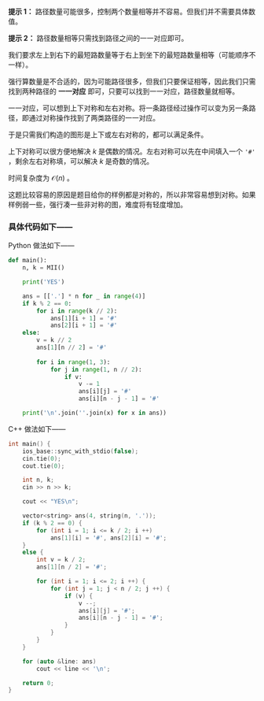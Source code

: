 **提示 1：** 路径数量可能很多，控制两个数量相等并不容易。但我们并不需要具体数值。

**提示 2：** 路径数量相等只需找到路径之间的一一对应即可。

我们要求左上到右下的最短路数量等于右上到坐下的最短路数量相等（可能顺序不一样）。

强行算数量是不合适的，因为可能路径很多，但我们只要保证相等，因此我们只需找到两种路径的 **一一对应** 即可，只要可以找到一一对应，路径数量就相等。

一一对应，可以想到上下对称和左右对称。将一条路径经过操作可以变为另一条路径，即通过对称操作找到了两类路径的一一对应。

于是只需我们构造的图形是上下或左右对称的，都可以满足条件。

上下对称可以很方便地解决 $k$ 是偶数的情况。左右对称可以先在中间填入一个 `'#'` ，剩余左右对称填，可以解决 $k$ 是奇数的情况。

时间复杂度为 $\mathcal{O}(n)$ 。

这题比较容易的原因是题目给你的样例都是对称的，所以非常容易想到对称。如果样例弱一些，强行凑一些非对称的图，难度将有轻度增加。

### 具体代码如下——

Python 做法如下——

```Python []
def main():
    n, k = MII()

    print('YES')

    ans = [['.'] * n for _ in range(4)]
    if k % 2 == 0:
        for i in range(k // 2):
            ans[1][i + 1] = '#'
            ans[2][i + 1] = '#'
    else:
        v = k // 2
        ans[1][n // 2] = '#'
        
        for i in range(1, 3):
            for j in range(1, n // 2):
                if v:
                    v -= 1
                    ans[i][j] = '#'
                    ans[i][n - j - 1] = '#'

    print('\n'.join(''.join(x) for x in ans))
```

C++ 做法如下——

```cpp []
int main() {
    ios_base::sync_with_stdio(false);
    cin.tie(0);
    cout.tie(0);

    int n, k;
    cin >> n >> k;

    cout << "YES\n";

    vector<string> ans(4, string(n, '.'));
    if (k % 2 == 0) {
        for (int i = 1; i <= k / 2; i ++)
            ans[1][i] = '#', ans[2][i] = '#';
    }
    else {
        int v = k / 2;
        ans[1][n / 2] = '#';

        for (int i = 1; i <= 2; i ++) {
            for (int j = 1; j < n / 2; j ++) {
                if (v) {
                    v --;
                    ans[i][j] = '#';
                    ans[i][n - j - 1] = '#';
                }
            }
        }
    }

    for (auto &line: ans)
        cout << line << '\n';

    return 0;
}
```
